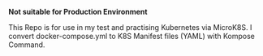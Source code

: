 **Not suitable for Production Environment**

This Repo is for use in my test and practising Kubernetes via MicroK8S.
I convert docker-compose.yml to K8S Manifest files (YAML) with Kompose Command.

